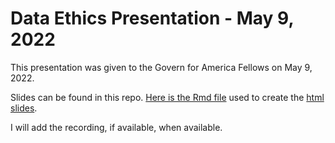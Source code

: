 # Data Ethics Presentation - May 9, 2022

This presentation was given to the Govern for America Fellows on May 9, 2022. 

Slides can be found in this repo. 
[Here is the Rmd file](https://github.com/jrozra200/GFA/blob/main/Data%20Ethics/ethics_in_data_science.Rmd) 
used to create the 
[html slides](https://github.com/jrozra200/GFA/blob/main/Data%20Ethics/ethics_in_data_science.html). 

I will add the recording, if available, when available.